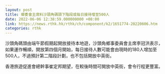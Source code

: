 ```yaml
---
layout: post
title: 鄉委會主席料沙頭角碼頭下階段或每日接待增至500人
date: 2022-06-06 12:38:59.000000000 +08:00
link: https://news.rthk.hk/rthk/ch/component/k2/1651774-20220606.htm
categories: rthk
---
```


沙頭角碼頭由端午節假期起開放接待本地遊，沙頭角鄉事委員會主席李冠洪表示，如果運作暢順，開放第四個月開始，每日接待人數可能會由現時的180人增加至500人，不過預計第二階段計劃，也不包括開放中英街。

香港旅遊促進會總幹事崔定邦期望，在較後時間可開放中英街，會令行程更豐富。
